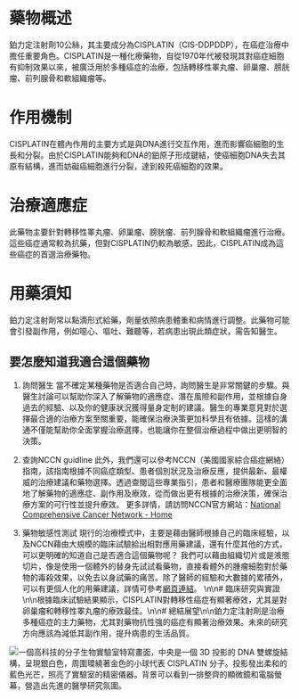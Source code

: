 # 藥物概述

鉑力定注射劑10公絲，其主要成分為CISPLATIN（CIS-DDPDDP），在癌症治療中擔任重要角色。CISPLATIN是一種化療藥物，自從1970年代被發現其對癌症細胞有抑制效果以來，被廣泛用於多種癌症的治療，包括轉移性睪丸瘤、卵巢瘤、膀胱瘤、前列腺骨和軟組織瘤等。

# 作用機制

CISPLATIN在體內作用的主要方式是與DNA進行交互作用，進而影響癌細胞的生長和分裂。由於CISPLATIN能夠和DNA的鉑原子形成鍵結，使癌細胞DNA失去其原有結構，進而妨礙癌細胞進行分裂，達到殺死癌細胞的效果。

# 治療適應症

此藥物主要針對轉移性睪丸瘤、卵巢瘤、膀胱瘤、前列腺骨和軟組織瘤進行治療。這些癌症通常較為抗藥，但對CISPLATIN仍較為敏感，因此，CISPLATIN成為這些癌症的首選治療藥物。

# 用藥須知

鉑力定注射劑常以點滴形式給藥，劑量依照病患體重和病情進行調整。此藥物可能會引發副作用，例如噁心、嘔吐、難聽等，若病患出現此類症狀，需告知醫生。

## 要怎麼知道我適合這個藥物

1. 詢問醫生
當不確定某種藥物是否適合自己時，詢問醫生是非常關鍵的步驟。與醫生討論可以幫助你深入了解藥物的適應症、潛在風險和副作用，並根據自身過去的經驗、以及你的健康狀況獲得量身定制的建議。醫生的專業意見對於選擇最合適的治療方案至關重要，能確保治療決策更加科學且有依據。這樣的溝通不僅能幫助你全面掌握治療選擇，也能讓你在整個治療過程中做出更明智的決策。

2. 查詢NCCN guidline
此外，我們還可以參考NCCN（美國國家綜合癌症網絡）指南，該指南根據不同癌症類型、患者個別狀況及治療反應，提供最新、最權威的治療建議和藥物選擇。透過查閱這些專業指引，患者和醫療團隊能更全面地了解藥物的適應症、副作用及療效，從而做出更有根據的治療決策，確保治療方案的可行性並提升療效。
更多詳情，請訪問NCCN官方網站：[National Comprehensive Cancer Network - Home](https://www.nccn.org/)

3. 藥物敏感性測試
現行的治療模式中，主要是藉由醫師根據自己的臨床經驗，以及NCCN藉由大規模的臨床試驗給出相對應用藥建議，還有什麼其他的方式，可以更明確的知道自己是否適合這個藥物呢？
我們可以藉由組織切片或是液態切片，像是使用一個體外的替身先試試看藥物，直接看體外的腫瘤細胞對於藥物的毒殺效果，以免去以身試藥的痛苦。除了醫師的經驗和大數據的累積外，可以有更個人化的用藥建議，詳情可參考[網頁連結](https://info.cancerfree.io/)。 \n\n# 臨床研究與實證\n\n根據臨床試驗結果顯示，CISPLATIN對轉移性癌症有顯著療效，尤其是對卵巢瘤和轉移性睪丸瘤的療效最佳。\n\n# 總結展望\n\n鉑力定注射劑是治療多種癌症的主力藥物，尤其對藥物抗性強的癌症有顯著治療效果。未來的研究方向應該為減低其副作用，提升病患的生活品質。

![一個高科技的分子生物實驗室特寫畫面，中央是一個 3D 投影的 DNA 雙螺旋結構，呈現銀白色，周圍環繞著金色的小球代表 CISPLATIN 分子。投影發出柔和的藍色光芒，照亮了實驗室的精密儀器。背景可以看到一排整齊的顯微鏡和電腦螢幕，營造出先進的醫學研究氛圍。](https://i.imgur.com/NOIQCj9.jpeg)